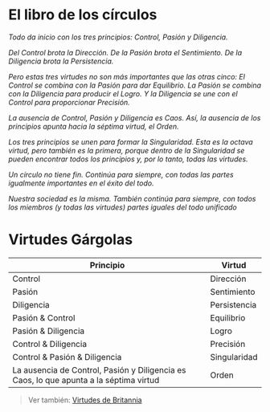 # El libro de los círculos

*Todo da inicio con los tres principios: Control, Pasión y Diligencia.* 

*Del Control brota la Dirección.* 
*De la Pasión brota el Sentimiento.* 
*De la Diligencia brota la Persistencia.* 

*Pero estas tres virtudes no son más importantes que las otras cinco: El Control se combina con la Pasión para dar Equilibrio. La Pasión se combina con la Diligencia para producir el Logro. Y la Diligencia se une con el Control para proporcionar Precisión.* 

*La ausencia de Control, Pasión y Diligencia es Caos. Así, la ausencia de los principios apunta hacia la séptima virtud, el Orden.* 

*Los tres principios se unen para formar la Singularidad. Esta es la octava virtud, pero también es la primera, porque dentro de la Singularidad se pueden encontrar todos los principios y, por lo tanto, todas las virtudes.* 

*Un círculo no tiene fin. Continúa para siempre, con todas las partes igualmente importantes en el éxito del todo.* 

*Nuestra sociedad es la misma. También continúa para siempre, con todos los miembros (y todas las virtudes) partes iguales del todo unificado*

# Virtudes Gárgolas

|Principio|Virtud
|-|-
|Control|Dirección
|Pasión|Sentimiento
|Diligencia|Persistencia
|Pasión & Control|Equilibrio
|Pasión & Diligencia|Logro
|Control & Diligencia|Precisión
|Control & Pasión & Diligencia|Singularidad
|La ausencia de Control, Pasión y Diligencia es Caos, lo que apunta a la séptima virtud|Orden

> Ver también: [Virtudes de Britannia](virtudesBritannia.md)